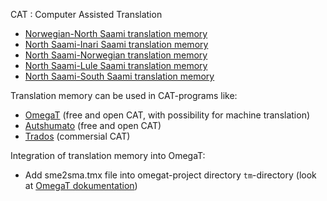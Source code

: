 CAT : Computer Assisted Translation

* [Norwegian-North Saami translation memory](http://divvun.no/static_files/nob2sme-tmx.zip)
* [North Saami-Inari Saami translation memory](http://divvun.no/static_files/sme2smn-tmx.zip)
* [North Saami-Norwegian translation memory](http://divvun.no/static_files/sme2nob.tmx.zip)
* [North Saami-Lule Saami translation memory](http://divvun.no/static_files/sme2smj.tmx.zip)
* [North Saami-South Saami translation memory](http://divvun.no/static_files/sme2sma.tmx.zip)

Translation memory can be used in CAT-programs like:

* [OmegaT](omegat.sme.html) (free and open CAT, with possibility for machine translation)
* [Autshumato](autshumato.html) (free and open CAT)
* [Trados](https://sv.wikipedia.org/wiki/Trados) (commersial CAT)

Integration of translation memory into OmegaT:
* Add sme2sma.tmx file into omegat-project directory `tm`-directory (look at [OmegaT dokumentation](https://omegat.sourceforge.io/manual-standard/en/chapter.translation.memories.html))

